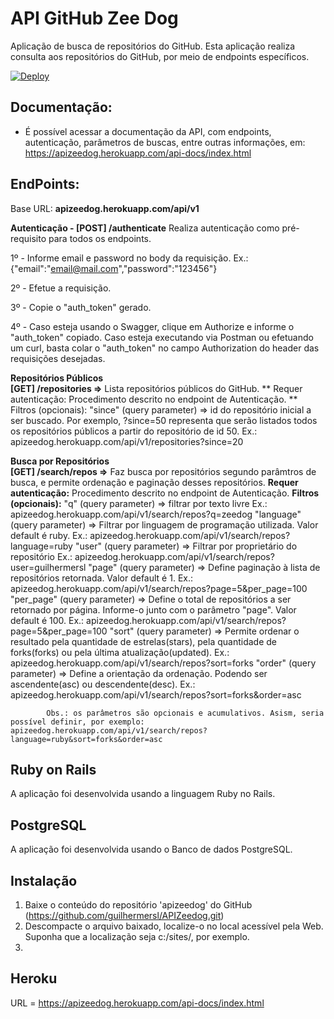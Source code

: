# API GitHub Zee Dog

Aplicação de busca de repositórios do GitHub.
Esta aplicação realiza consulta aos repositórios do GitHub, por meio de endpoints específicos.

[![Deploy](https://www.herokucdn.com/deploy/button.svg)](https://apizeedog.herokuapp.com/api-docs/index.html)


## Documentação:
*   É possível acessar a documentação da API, com endpoints, autenticação, parâmetros de buscas, entre outras informações, em: https://apizeedog.herokuapp.com/api-docs/index.html


## EndPoints:
Base URL: **apizeedog.herokuapp.com/api/v1**

**Autenticação  -  [POST] /authenticate**
Realiza autenticação como pré-requisito para todos os endpoints.
        
1º - Informe email e password no body da requisição. Ex.: {"email":"email@mail.com","password":"123456"}

2º - Efetue a requisição.

3º - Copie o "auth_token" gerado.

4º - Caso esteja usando o Swagger, clique em Authorize e informe o "auth_token" copiado. Caso esteja executando via Postman ou efetuando um curl, basta colar o "auth_token" no campo Authorization do header das requisições desejadas.

**Repositórios Públicos**      
    **[GET] /repositories    =>**  Lista repositórios públicos do GitHub.
        ** Requer autenticação:     Procedimento descrito no endpoint de Autenticação.
        ** Filtros (opcionais):     "since" (query parameter) =>    id do repositório inicial a ser buscado. Por exemplo, ?since=50 representa que serão listados todos os repositórios públicos a partir do repositório de id 50.
                                                                    Ex.: apizeedog.herokuapp.com/api/v1/repositories?since=20

**Busca por Repositórios**  
    **[GET] /search/repos =>**      Faz busca por repositórios segundo parâmtros de busca, e permite ordenação e paginação desses repositórios.
        **Requer autenticação:**     Procedimento descrito no endpoint de Autenticação.
        **Filtros (opcionais):**     "q" (query parameter) => filtrar por texto livre
                                                                Ex.: apizeedog.herokuapp.com/api/v1/search/repos?q=zeedog
                                    "language" (query parameter) => Filtrar por linguagem de programação utilizada. Valor default é ruby.
                                                                    Ex.: apizeedog.herokuapp.com/api/v1/search/repos?language=ruby
                                    "user" (query parameter) => Filtrar por proprietário do repositório
                                                                Ex.: apizeedog.herokuapp.com/api/v1/search/repos?user=guilhermersl
                                    "page" (query parameter) => Define paginação à lista de repositórios retornada. Valor default é 1.
                                                                Ex.: apizeedog.herokuapp.com/api/v1/search/repos?page=5&per_page=100
                                    "per_page" (query parameter) => Define o total de repositórios a ser retornado por página. Informe-o junto com o parâmetro "page". Valor default é 100.
                                                                Ex.: apizeedog.herokuapp.com/api/v1/search/repos?page=5&per_page=100
                                    "sort" (query parameter) => Permite ordenar o resultado pela quantidade de estrelas(stars), pela quantidade de forks(forks) ou pela última atualização(updated).
                                                                Ex.: apizeedog.herokuapp.com/api/v1/search/repos?sort=forks 
                                    "order" (query parameter) => Define a orientação da ordenação. Podendo ser ascendente(asc) ou descendente(desc).
                                                                    Ex.: apizeedog.herokuapp.com/api/v1/search/repos?sort=forks&order=asc

            Obs.: os parâmetros são opcionais e acumulativos. Asism, seria possível definir, por exemplo: apizeedog.herokuapp.com/api/v1/search/repos?language=ruby&sort=forks&order=asc

                                                                    

## Ruby on Rails

A aplicação foi desenvolvida usando a linguagem Ruby no Rails.


## PostgreSQL

A aplicação foi desenvolvida usando o Banco de dados PostgreSQL.


## Instalação

1. Baixe o conteúdo do repositório 'apizeedog' do GitHub (https://github.com/guilhermersl/APIZeedog.git)
2. Descompacte o arquivo baixado, localize-o no local acessível pela Web. Suponha que a localização seja c:/sites/, por exemplo.
3. 


## Heroku

URL = https://apizeedog.herokuapp.com/api-docs/index.html

